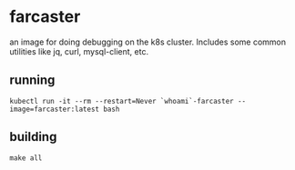 # farcaster

an image for doing debugging on the k8s cluster. Includes some common utilities like jq, curl, mysql-client, etc.

## running
```kubectl run -it --rm --restart=Never `whoami`-farcaster --image=farcaster:latest bash```

## building

```make all```